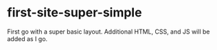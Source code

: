 # first-site-super-simple
First go with a super basic layout. Additional HTML, CSS, and JS will be added as I go.
